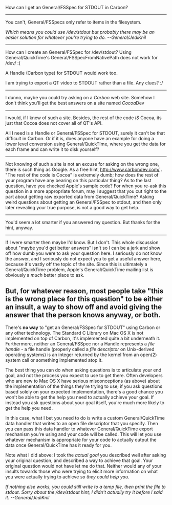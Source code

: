 

How can I get an General/FSSpec for STDOUT in Carbon?

----

You can't, General/FSSpec<nowiki/>s only refer to items in the filesystem.

*Which means you could use     /dev/stdout but probably there may be an easier solution for whatever you're trying to do. --General/JediKnil*

----

How can I create an General/FSSpec for /dev/stdout? Using General/QuickTime's General/FSSpecFromNativePath does not work for /dev/ :(

A Handle (Carbon type) for STDOUT would work too.

I am trying to export a QT video to STDOUT rather than a file. Any clues? :/

----

I dunno, maybe you could try asking on a *Carbon* web site. Somehow I don't think you'll get the best answers on a site named *Cocoa*Dev

----

I would, if I knew of such a site. Besides, the rest of the code *IS* Cocoa, its just that Cocoa does not cover all of QT's API.

All I need is a Handle or General/FSSpec for STDOUT, surely it can't be that difficult in Carbon. Or if it is, does anyone have an example for doing a lower level conversion using General/QuickTIme, where you get the data for each frame and can write it to disk yourself?

----

Not knowing of such a site is not an excuse for asking on the wrong one, there is such thing as Google. As a free hint, http://www.carbondev.com/ .  "The rest of the code is Cocoa" is extremely dumb; how does the rest of your program have any bearing on this particular thing? As to the last question, have you checked Apple's sample code? For when you re-ask this question in a more appropriate forum, may I suggest that you cut right to the part about getting raw exported data from General/QuickTime? Asking weird questions about getting an General/FSSpec to stdout, and then only later revealing your true purpose, is not a good way to get help.

----
You'd seem a lot smarter if you answered my question. But thanks for the hint, anyway.

----

If I were smarter then maybe I'd know. But I don't. This whole discussion about "maybe you'd get better answers" isn't so I can be a jerk and show off how dumb you were to ask your question here. I seriously do not know the answer, and I seriously do not expect you to get a useful answer here, because it's vastly off the topic of the site. Since this is ultimately a General/QuickTime problem, Apple's General/QuickTime mailing list is obviously a *much* better place to ask.

But, for whatever reason, most people take "this is the wrong place for this question" to be either an insult, a way to show off and avoid giving the answer that the person knows anyway, or both.
----

There's **no way** to "get an General/FSSpec for STDOUT" using Carbon or any other technology.  The Standard C Library on Mac OS X is not implemented on top of Carbon, it's implemented quite a bit underneath it.  Furthermore, neither an General/FSSpec nor a Handle represents a *file handle* - a file handle (properly called a *file descriptor* on Unix-derived operating systems) is an integer returned by the kernel from an open(2) system call or something implemented atop it.

The best thing you can do when asking questions is to articulate your end goal, and not the process you expect to use to get there.  Often developers who are new to Mac OS X have serious misconceptions (as above) about the implementation of the things they're trying to use; if you ask questions based solely on your expected implementation, there's a good chance you won't be able to get the help you need to actually achieve your goal.  If instead you ask questions about your goal itself, you're much more likely to get the help you need.

In this case, what I bet you need to do is write a custom General/QuickTime data handler that writes to an open file descriptor that you specify.  Then you can pass this data handler to whatever General/QuickTime export mechanism you're using and your code will be called.  This will let you use whatever mechanism is appropriate for your code to actually output the data once General/QuickTime has it ready for you.

Note what I did above:  I took the *actual goal* you described well after asking your original question, and described a way to achieve that goal.  Your original question would not have let me do that.  Neither would any of your insults towards those who were trying to elicit more information on what you were actually trying to achieve *so they could help you.*

*If nothing else works, you could still write to a temp file, then print the file to stdout. Sorry about the     /dev/stdout hint; I didn't actually try it before I said it. --General/JediKnil*